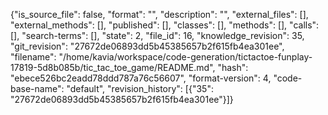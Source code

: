 {"is_source_file": false, "format": "", "description": "", "external_files": [], "external_methods": [], "published": [], "classes": [], "methods": [], "calls": [], "search-terms": [], "state": 2, "file_id": 16, "knowledge_revision": 35, "git_revision": "27672de06893dd5b45385657b2f615fb4ea301ee", "filename": "/home/kavia/workspace/code-generation/tictactoe-funplay-17819-5d8b085b/tic_tac_toe_game/README.md", "hash": "ebece526bc2eadd78ddd787a76c56607", "format-version": 4, "code-base-name": "default", "revision_history": [{"35": "27672de06893dd5b45385657b2f615fb4ea301ee"}]}